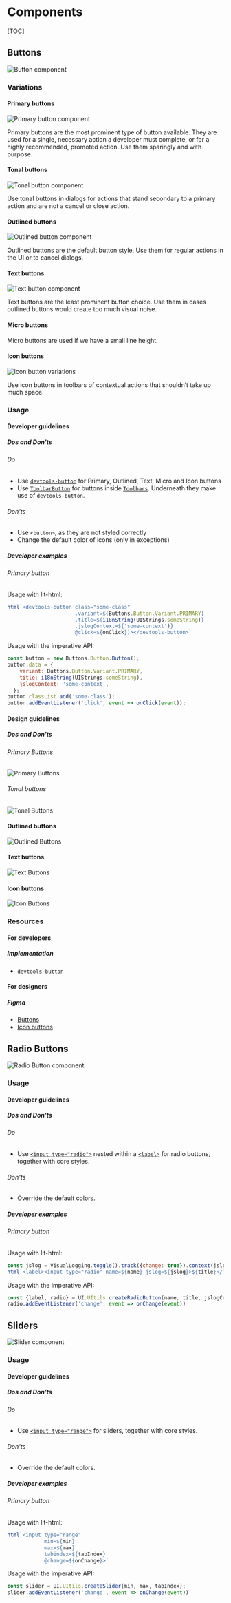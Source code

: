 # Components

[TOC]

## Buttons

![Button component](images/button-text-variations.png)

### Variations

#### Primary buttons

![Primary button component](images/primary-buttons.png)

Primary buttons are the most prominent type of button available. They are used
for a single, necessary action a developer must complete, or for a highly
recommended, promoted action. Use them sparingly and with purpose.

#### Tonal buttons

![Tonal button component](images/tonal-buttons.png)

Use tonal buttons in dialogs for actions that stand secondary to a primary
action and are not a cancel or close action.

#### Outlined buttons

![Outlined button component](images/outlined-buttons.png)

Outlined buttons are the default button style. Use them for regular actions in
the UI or to cancel dialogs.

#### Text buttons

![Text button component](images/text-buttons.png)

Text buttons are the least prominent button choice. Use them in cases outlined
buttons would create too much visual noise.

#### Micro buttons

Micro buttons are used if we have a small line height.

#### Icon buttons

![Icon button variations](images/button-icon-variations.png)

Use icon buttons in toolbars of contextual actions that shouldn’t take up much
space.

### Usage

#### Developer guidelines

##### Dos and Don'ts

###### Do

  * Use
    [`devtools-button`](https://source.chromium.org/chromium/chromium/src/+/main:third_party/devtools-frontend/src/front_end/ui/components/buttons/Button.ts)
    for Primary, Outlined, Text, Micro and Icon buttons
  * Use
    [`ToolbarButton`](https://source.chromium.org/chromium/chromium/src/+/main:third_party/devtools-frontend/src/front_end/ui/legacy/Toolbar.ts;drc=2017cd8a8925f180257662f78eaf9eb93e8e394d;bpv=1;bpt=1;l=555?q=toolbar.ts%20devtools&ss=chromium&gsn=ToolbarButton&gs=KYTHE%3A%2F%2Fkythe%3A%2F%2Fchromium.googlesource.com%2Fcodesearch%2Fchromium%2Fsrc%2F%2Fmain%3Flang%3Dtypescript%3Fpath%3Dfront_end%2Fui%2Flegacy%2FToolbar%23ToolbarButton%2523type)
    for buttons inside
    [`Toolbars`](https://source.chromium.org/chromium/chromium/src/+/main:third_party/devtools-frontend/src/front_end/ui/legacy/Toolbar.ts).
    Underneath they make use of `devtools-button`.

###### Don'ts

  * Use `<button>`, as they are not styled correctly
  * Change the default color of icons (only in exceptions)

##### Developer examples

###### Primary button

Usage with lit-html:

```js
html`<devtools-button class="some-class"
                      .variant=${Buttons.Button.Variant.PRIMARY}
                      .title=${i18nString(UIStrings.someString)}
                      .jslogContext=${'some-context')}
                      @click=${onClick})></devtools-button>`
```

Usage with the imperative API:

```js
const button = new Buttons.Button.Button();
button.data = {
    variant: Buttons.Button.Variant.PRIMARY,
    title: i18nString(UIStrings.someString),
    jslogContext: 'some-context',
  };
button.classList.add('some-class');
button.addEventListener('click', event => onClick(event));
```

#### Design guidelines

##### Dos and Don'ts

###### Primary Buttons

![Primary Buttons](images/primary-dodonts.png)

###### Tonal buttons

![Tonal Buttons](images/tonal-dodonts.png)

#### Outlined buttons

![Outlined Buttons](images/outlined-dodonts.png)

#### Text buttons

![Text Buttons](images/text-dodonts.png)

#### Icon buttons

![Icon Buttons](images/icon-dodonts.png)

### Resources

#### For developers

##### Implementation

  * [`devtools-button`](https://source.chromium.org/chromium/chromium/src/+/main:third_party/devtools-frontend/src/front_end/ui/components/buttons/Button.ts)

#### For designers

##### Figma

  * [Buttons](https://www.figma.com/design/A5iQBBNAe5zPFpJvUzUgW8/CDT-design-kit?node-id=481-2167&m=dev)
  * [Icon
    buttons](https://www.figma.com/design/A5iQBBNAe5zPFpJvUzUgW8/CDT-design-kit?node-id=571-616&m=dev)

## Radio Buttons

![Radio Button component](images/radio-buttons-variations.png)

### Usage

#### Developer guidelines

##### Dos and Don'ts

###### Do

  * Use [`<input type="radio">`](https://developer.mozilla.org/en-US/docs/Web/HTML/Element/input/radio)
    nested within a [`<label>`](https://developer.mozilla.org/en-US/docs/Web/HTML/Element/label)
    for radio buttons, together with core styles.

###### Don'ts

  * Override the default colors.

##### Developer examples

###### Primary button

Usage with lit-html:

```js
const jslog = VisualLogging.toggle().track({change: true}).context(jslogContext);
html`<label><input type="radio" name=${name} jslog=${jslog}>${title}</label>`
```

Usage with the imperative API:

```js
const {label, radio} = UI.UItils.createRadioButton(name, title, jslogContext);
radio.addEventListener('change', event => onChange(event))
```

## Sliders

![Slider component](images/sliders-variations.png)

### Usage

#### Developer guidelines

##### Dos and Don'ts

###### Do

  * Use [`<input type="range">`](https://developer.mozilla.org/en-US/docs/Web/HTML/Element/input/range)
    for sliders, together with core styles.

###### Don'ts

  * Override the default colors.

##### Developer examples

###### Primary button

Usage with lit-html:

```js
html`<input type="range"
            min=${min}
            max=${max}
            tabindex=${tabIndex}
            @change=${onChange}>`
```

Usage with the imperative API:

```js
const slider = UI.UItils.createSlider(min, max, tabIndex);
slider.addEventListener('change', event => onChange(event))
```

